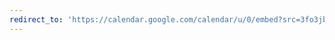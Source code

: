 ```yaml
---
redirect_to: 'https://calendar.google.com/calendar/u/0/embed?src=3fo3jbnh8fq15h3g59uakeiv6s@group.calendar.google.com&ctz=Europe/Prague&mode=AGENDA&showTitle=0&showPrint=0&showCalendars=0'
---
```

